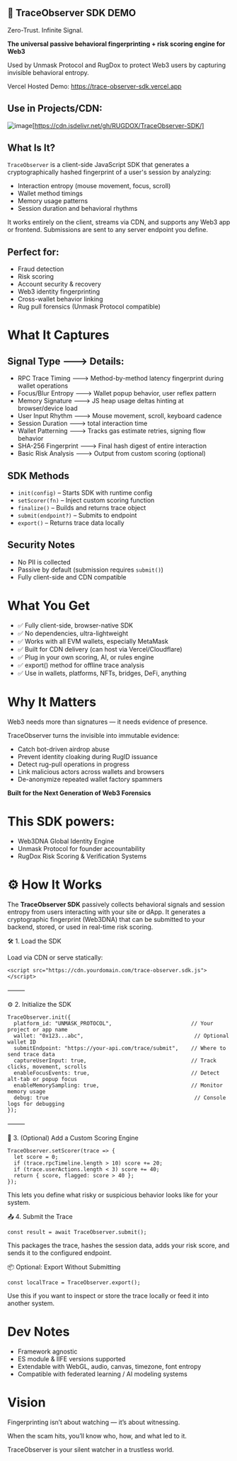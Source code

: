
## 🧬 TraceObserver SDK DEMO

Zero-Trust. Infinite Signal.

**The universal passive behavioral fingerprinting + risk scoring engine for Web3**

Used by Unmask Protocol and RugDox to protect Web3 users by capturing invisible behavioral entropy.

Vercel Hosted Demo:  https://trace-observer-sdk.vercel.app


## Use in Projects/CDN:

![image](https://github.com/user-attachments/assets/46acdf1c-3659-4ba5-85e7-c227dd871093)[https://cdn.jsdelivr.net/gh/RUGDOX/TraceObserver-SDK/]


## What Is It?

`TraceObserver` is a client-side JavaScript SDK that generates a cryptographically hashed fingerprint of a user's session by analyzing:

- Interaction entropy (mouse movement, focus, scroll)
- Wallet method timings
- Memory usage patterns
- Session duration and behavioral rhythms

It works entirely on the client, streams via CDN, and supports any Web3 app or frontend. Submissions are sent to any server endpoint you define.



## Perfect for:
- Fraud detection
- Risk scoring
- Account security & recovery
- Web3 identity fingerprinting
- Cross-wallet behavior linking
- Rug pull forensics (Unmask Protocol compatible)



# What It Captures

## Signal Type ---> Details:
-  RPC Trace Timing	    --->   Method-by-method latency fingerprint during wallet operations
-  Focus/Blur Entropy	  --->   Wallet popup behavior, user reflex pattern
-  Memory Signature	    --->   JS heap usage deltas hinting at browser/device load
-  User Input Rhythm    --->	 Mouse movement, scroll, keyboard cadence
-  Session Duration     --->   total interaction time
-  Wallet Patterning	  --->   Tracks gas estimate retries, signing flow behavior
-  SHA-256 Fingerprint  --->   Final hash digest of entire interaction
-  Basic Risk Analysis  --->   Output from custom scoring (optional)



## SDK Methods

- `init(config)` – Starts SDK with runtime config
- `setScorer(fn)` – Inject custom scoring function
- `finalize()` – Builds and returns trace object
- `submit(endpoint?)` – Submits to endpoint
- `export()` – Returns trace data locally



## Security Notes

- No PII is collected
- Passive by default (submission requires `submit()`)
- Fully client-side and CDN compatible



# What You Get

- ✅ Fully client-side, browser-native SDK
- ✅ No dependencies, ultra-lightweight
- ✅ Works with all EVM wallets, especially MetaMask
- ✅ Built for CDN delivery (can host via Vercel/Cloudflare)
- ✅ Plug in your own scoring, AI, or rules engine
- ✅ export() method for offline trace analysis
- ✅ Use in wallets, platforms, NFTs, bridges, DeFi, anything



# Why It Matters

Web3 needs more than signatures — it needs evidence of presence.

TraceObserver turns the invisible into immutable evidence:
- Catch bot-driven airdrop abuse
- Prevent identity cloaking during RugID issuance
- Detect rug-pull operations in progress
- Link malicious actors across wallets and browsers
- De-anonymize repeated wallet factory spammers



**Built for the Next Generation of Web3 Forensics**

# This SDK powers:
- Web3DNA Global Identity Engine
- Unmask Protocol for founder accountability
- RugDox Risk Scoring & Verification Systems



# ⚙️ How It Works

The **TraceObserver SDK** passively collects behavioral signals and session entropy from users interacting with your site or dApp. It generates a cryptographic fingerprint (Web3DNA) that can be submitted to your backend, stored, or used in real-time risk scoring.



🛠️ 1. Load the SDK

Load via CDN or serve statically:

```
<script src="https://cdn.yourdomain.com/trace-observer.sdk.js"></script>
```



⸻

⚙️ 2. Initialize the SDK

```
TraceObserver.init({
  platform_id: "UNMASK_PROTOCOL",                         // Your project or app name
  wallet: "0x123...abc",                                   // Optional wallet ID
  submitEndpoint: "https://your-api.com/trace/submit",    // Where to send trace data
  captureUserInput: true,                                 // Track clicks, movement, scrolls
  enableFocusEvents: true,                                // Detect alt-tab or popup focus
  enableMemorySampling: true,                             // Monitor memory usage
  debug: true                                              // Console logs for debugging
});
```


⸻

🧠 3. (Optional) Add a Custom Scoring Engine

```
TraceObserver.setScorer(trace => {
  let score = 0;
  if (trace.rpcTimeline.length > 10) score += 20;
  if (trace.userActions.length < 3) score += 40;
  return { score, flagged: score > 40 };
});
```

This lets you define what risky or suspicious behavior looks like for your system.



📤 4. Submit the Trace

```
const result = await TraceObserver.submit();
```
This packages the trace, hashes the session data, adds your risk score, and sends it to the configured endpoint.



📦 Optional: Export Without Submitting

```
const localTrace = TraceObserver.export();
```
Use this if you want to inspect or store the trace locally or feed it into another system.



# Dev Notes
- Framework agnostic
- ES module & IIFE versions supported
- Extendable with WebGL, audio, canvas, timezone, font entropy
- Compatible with federated learning / AI modeling systems


#  Vision

Fingerprinting isn’t about watching — it’s about witnessing.

When the scam hits, you’ll know who, how, and what led to it.

TraceObserver is your silent watcher in a trustless world.


